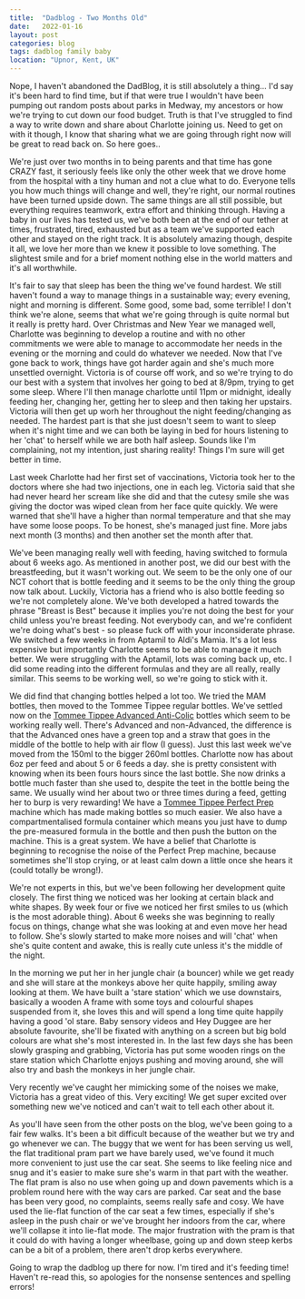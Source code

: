 ```yaml
---
title:  "Dadblog - Two Months Old"
date:   2022-01-16
layout: post
categories: blog
tags: dadblog family baby
location: "Upnor, Kent, UK"
---
```


Nope, I haven't abandoned the DadBlog, it is still absolutely a thing... I'd say it's been hard to find time, but if that were true I wouldn't have been pumping out random posts about parks in Medway, my ancestors or how we're trying to cut down our food budget. Truth is that I've struggled to find a way to write down and share about Charlotte joining us. Need to get on with it though, I know that sharing what we are going through right now will be great to read back on. So here goes..

We're just over two months in to being parents and that time has gone CRAZY fast, it seriously feels like only the other week that we drove home from the hospital with a tiny human and not a clue what to do. Everyone tells you how much things will change and well, they're right, our normal routines have been turned upside down. The same things are all still possible, but everything requires teamwork, extra effort and thinking through. Having a baby in our lives has tested us, we've both been at the end of our tether at times, frustrated, tired, exhausted but as a team we've supported each other and stayed on the right track. It is absolutely amazing though, despite it all, we love her more than we knew it possible to love something. The slightest smile and for a brief moment nothing else in the world matters and it's all worthwhile.

It's fair to say that sleep has been the thing we've found hardest. We still haven't found a way to manage things in a sustainable way; every evening, night and morning is different. Some good, some bad, some terrible! I don't think we're alone, seems that what we're going through is quite normal but it really is pretty hard. Over Christmas and New Year we managed well, Charlotte was beginning to develop a routine and with no other commitments we were able to manage to accommodate her needs in the evening or the morning and could do whatever we needed. Now that I've gone back to work, things have got harder again and she's much more unsettled overnight. Victoria is of course off work, and so we're trying to do our best with a system that involves her going to bed at 8/9pm, trying to get some sleep. Where I'll then manage charlotte until 11pm or midnight, ideally feeding her, changing her, getting her to sleep and then taking her upstairs. Victoria will then get up worh her throughout the night feeding/changing as needed. The hardest part is that she just doesn't seem to want to sleep when it's night time and we can both be laying in bed for hours listening to her 'chat' to herself while we are both half asleep. Sounds like I'm complaining, not my intention, just sharing reality! Things I'm sure will get better in time.

Last week Charlotte had her first set of vaccinations, Victoria took her to the doctors where she had two injections, one in each leg. Victoria said that she had never heard her scream like she did and that the cutesy smile she was giving the doctor was wiped clean from her face quite quickly. We were warned that she'll have a higher than normal temperature and that she may have some loose poops. To be honest, she's managed just fine. More jabs next month (3 months) and then another set the month after that.

We've been managing really well with feeding, having switched to formula about 6 weeks ago. As mentioned in another post, we did our best with the breastfeeding, but it wasn't working out. We seem to be the only one of our NCT cohort that is bottle feeding and it seems to be the only thing the group now talk about. Luckily, Victoria has a friend who is also bottle feeding so we're not completely alone. We've both developed a hatred towards the phrase "Breast is Best" because it implies you're not doing the best for your child unless you're breast feeding. Not everybody can, and we're confident we're doing what's best - so please fuck off with your inconsiderate phrase. We switched a few weeks in from Aptamil to Aldi's Mamia. It's a lot less expensive but importantly Charlotte seems to be able to manage it much better. We were struggling with the Aptamil, lots was coming back up, etc. I did some reading into the different formulas and they are all really, really similar. This seems to be working well, so we're going to stick with it.

We did find that changing bottles helped a lot too. We tried the MAM bottles, then moved to the Tommee Tippee regular bottles. We've settled now on the [Tommee Tippee Advanced Anti-Colic](https://www.tommeetippee.com/en-gb/product/advanced-anti-colic-baby-bottles#526=137&527=18007&471=164) bottles which seem to be working really well. There's Advanced and non-Advanced, the difference is that the Advanced ones have a green top and a straw that goes in the middle of the bottle to help with air flow (I guess). Just this last week we've moved from the 150ml to the bigger 260ml bottles. Charlotte now has about 6oz per feed and about 5 or 6 feeds a day. she is pretty consistent with knowing when its been fours hours since the last bottle. She now drinks a bottle much faster than she used to, despite the teet in the bottle being the same. We usually wind her about two or three times during a feed, getting her to burp is very rewarding! We have a [Tommee Tippee Perfect Prep](https://www.tommeetippee.com/en-gb/product/perfect-prep-machine#527=790) machine which has made making bottles so much easier. We also have a compartmentalised formula container which means you just have to dump the pre-measured formula in the bottle and then push the button on the machine. This is a great system. We have a belief that Charlotte is beginning to recognise the noise of the Perfect Prep machine, because sometimes she'll stop crying, or at least calm down a little once she hears it (could totally be wrong!).

We're not experts in this, but we've been following her development quite closely. The first thing we noticed was her looking at certain black and white shapes. By week four or five we noticed her first smiles to us (which is the most adorable thing). About 6 weeks she was beginning to really focus on things, change what she was looking at and even move her head to follow. She's slowly started to make more noises and will 'chat' when she's quite content and awake, this is really cute unless it's the middle of the night.

In the morning we put her in her jungle chair (a bouncer) while we get ready and she will stare at the monkeys above her quite happily, smiling away looking at them. We have built a 'stare station' which we use downstairs, basically a wooden A frame with some toys and colourful shapes suspended from it, she loves this and will spend a long time quite happily having a good 'ol stare. Baby sensory videos and Hey Duggee are her absolute favourite, she'll be fixated with anything on a screen but big bold colours are what she's most interested in. In the last few days she has been slowly grasping and grabbing, Victoria has put some wooden rings on the stare station which Charlotte enjoys pushing and moving around, she will also try and bash the monkeys in her jungle chair.

Very recently we've caught her mimicking some of the noises we make, Victoria has a great video of this. Very exciting! We get super excited over something new we've noticed and can't wait to tell each other about it.

As you'll have seen from the other posts on the blog, we've been going to a fair few walks. It's been a bit difficult because of the weather but we try and go whenever we can. The buggy that we went for has been serving us well, the flat traditional pram part we have barely used, we've found it much more convenient to just use the car seat. She seems to like feeling nice and snug and it's easier to make sure she's warm in that part with the weather. The flat pram is also no use when going up and down pavements which is a problem round here with the way cars are parked. Car seat and the base has been very good, no complaints, seems really safe and cosy. We have used the lie-flat function of the car seat a few times, especially if she's asleep in the push chair or we've brought her indoors from the car, where we'll collapse it into lie-flat mode. The major frustration with the pram is that it could do with having a longer wheelbase, going up and down steep kerbs can be a bit of a problem, there aren't drop kerbs everywhere.

Going to wrap the dadblog up there for now. I'm tired and it's feeding time! Haven't re-read this, so apologies for the nonsense sentences and spelling errors! 
